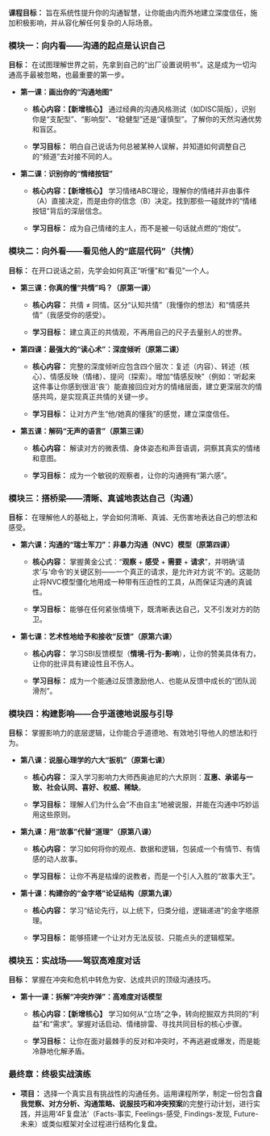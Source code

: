 
**课程目标：** 旨在系统性提升你的沟通智慧，让你能由内而外地建立深度信任，施加积极影响，并从容化解任何复杂的人际场景。

### 模块一：向内看——沟通的起点是认识自己

**目标：** 在试图理解世界之前，先拿到自己的“出厂设置说明书”。这是成为一切沟通高手最被忽略，也最重要的第一步。

- **第一课：画出你的“沟通地图”**
    
    - **核心内容：【新增核心】** 通过经典的沟通风格测试（如DISC简版），识别你是“支配型”、“影响型”、“稳健型”还是“谨慎型”。了解你的天然沟通优势和盲区。
        
    - **学习目标：** 明白自己说话为何总被某种人误解，并知道如何调整自己的“频道”去对接不同的人。
        
- **第二课：识别你的“情绪按钮”**
    
    - **核心内容：【新增核心】** 学习情绪ABC理论，理解你的情绪并非由事件（A）直接决定，而是由你的信念（B）决定。找到那些一碰就炸的“情绪按钮”背后的深层信念。
        
    - **学习目标：** 成为自己情绪的主人，而不是被一句话就点燃的“炮仗”。
        

### 模块二：向外看——看见他人的“底层代码”（共情）

**目标：** 在开口说话之前，先学会如何真正“听懂”和“看见”一个人。

- **第三课：你真的懂“共情”吗？（原第一课）**
    
    - **核心内容：** 共情 ≠ 同情。区分“认知共情”（我懂你的想法）和“情感共情”（我感受你的感受）。
        
    - **学习目标：** 建立真正的共情观，不再用自己的尺子去量别人的世界。
        
- **第四课：最强大的“读心术”：深度倾听（原第二课）**
    
    - **核心内容：** 完整的深度倾听应包含四个层次：复述（内容）、转述（核心）、情感反映（情绪）、提问（探索）。增加“情感反映”（例如：‘听起来这件事让你感到很沮'丧’）能直接回应对方的情绪层面，建立更深层次的情感共鸣，是实现真正共情的关键一步。
        
    - **学习目标：** 让对方产生“他/她真的懂我”的感觉，建立深度信任。
        
- **第五课：解码“无声的语言”（原第三课）**
    
    - **核心内容：** 解读对方的微表情、身体姿态和声音语调，洞察其真实的情绪和意图。
        
    - **学习目标：** 成为一个敏锐的观察者，让你的沟通拥有“第六感”。
        

### 模块三：搭桥梁——清晰、真诚地表达自己（沟通）

**目标：** 在理解他人的基础上，学会如何清晰、真诚、无伤害地表达自己的想法和感受。

- **第六课：沟通的“瑞士军刀”：非暴力沟通（NVC）模型（原第四课）**
    
    - **核心内容：** 掌握黄金公式：“**观察** + **感受** + **需要** + **请求**”，并明确‘请求’与‘命令’的关键区别——一个真正的请求，是允许对方说‘不’的。这能防止将NVC模型僵化地用成一种带有压迫性的工具，从而保证沟通的真诚性。
        
    - **学习目标：** 能够在任何紧张情境下，既清晰表达自己，又不引发对方的防卫。
        
- **第七课：艺术性地给予和接收“反馈”（原第六课）**
    
    - **核心内容：** 学习SBI反馈模型（**情境-行为-影响**），让你的赞美具体有力，让你的批评具有建设性且不伤人。
        
    - **学习目标：** 成为一个能通过反馈激励他人、也能从反馈中成长的“团队润滑剂”。
        

### 模块四：构建影响——合乎道德地说服与引导

**目标：** 掌握影响力的底层逻辑，让你能合乎道德地、有效地引导他人的想法和行为。

- **第八课：说服心理学的六大“扳机”（原第七课）**
    
    - **核心内容：** 深入学习影响力大师西奥迪尼的六大原则：**互惠、承诺与一致、社会认同、喜好、权威、稀缺**。
        
    - **学习目标：** 理解人们为什么会“不由自主”地被说服，并能在沟通中巧妙运用这些原则。
        
- **第九课：用“故事”代替“道理”（原第八课）**
    
    - **核心内容：** 学习如何将你的观点、数据和逻辑，包装成一个有情节、有情感的动人故事。
        
    - **学习目标：** 让你不再是枯燥的说教者，而是一个引人入胜的“故事大王”。
        
- **第十课：构建你的“金字塔”论证结构（原第九课）**
    
    - **核心内容：** 学习“结论先行，以上统下，归类分组，逻辑递进”的金字塔原理。
        
    - **学习目标：** 能够搭建一个让对方无法反驳、只能点头的逻辑框架。
        

### 模块五：实战场——驾驭高难度对话

**目标：** 掌握在冲突和危机中转危为安、达成共识的顶级沟通技巧。

- **第十一课：拆解“冲突炸弹”：高难度对话模型**
    
    - **核心内容：【新增核心】** 学习如何从“立场”之争，转向挖掘双方共同的“利益”和“需求”。掌握对话启动、情绪排雷、寻找共同目标的核心步骤。
        
    - **学习目标：** 让你在面对最棘手的反对和冲突时，不再逃避或爆发，而是能冷静地化解矛盾。
        

### 最终章：终极实战演练

- **项目：** 选择一个真实且有挑战性的沟通任务。运用课程所学，制定一份包含**自我觉察、对方分析、沟通策略、说服技巧和冲突预案**的完整行动计划，进行实践，并运用‘4F复盘法’（Facts-事实, Feelings-感受, Findings-发现, Future-未来）或类似框架对全过程进行结构化复盘。
